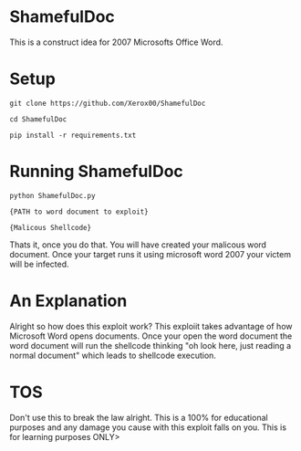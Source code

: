 # ShamefulDoc
This is a construct idea for 2007 Microsofts Office Word.

# Setup
```
git clone https://github.com/Xerox00/ShamefulDoc
```
```
cd ShamefulDoc
```
```
pip install -r requirements.txt
```

# Running ShamefulDoc
```
python ShamefulDoc.py
```
```
{PATH to word document to exploit}
```
```
{Malicous Shellcode}
```
Thats it, once you do that. You will have created your malicous word document. Once your target runs it using microsoft word 2007 your victem will be infected.

# An Explanation
Alright so how does this exploit work? This exploiit takes advantage of how Microsoft Word opens documents. Once your open the word document the word document will run the shellcode thinking "oh look here, just reading a normal document" which leads to shellcode execution. 

# TOS
Don't use this to break the law alright. This is a 100% for educational purposes and any damage you cause with this exploit falls on you. This is for learning purposes ONLY>
